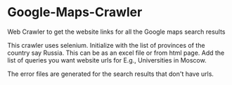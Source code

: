 # Google-Maps-Crawler
Web Crawler to get the website links for all the Google maps search results

This crawler uses selenium.
Initialize with the list of provinces of the country say Russia. This can be as an excel file or from html page.
Add the list of queries you want website urls for E.g., Universities in Moscow. 

The error files are generated for the search results that don't have urls.
